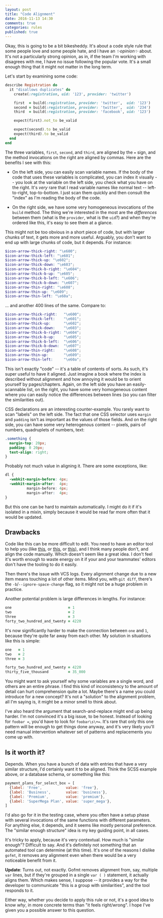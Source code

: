 ```yaml
---
layout: post
title: "Code Alignment"
date: 2016-11-13 14:30
comments: true
categories: rules
published: true
---
```


Okay, this is going to be a bit bikesheddy. It's about a code style rule that some people love and some people hate, and I have an *&#10024;opinion&#10024;* about. It's not a particularly strong opinion, as in, if the team I'm working with disagrees with me, I have no issue following the popular vote. It's a small enough thing that it might not matter in the long term.

Let's start by examining some code:

<!-- more -->

``` ruby
describe Registration do
  it "disallows duplicates" do
    create(:registration, uid: '123', provider: 'twitter')

    first  = build(:registration, provider: 'twitter',  uid: '123')
    second = build(:registration, provider: 'twitter',  uid: '234')
    third  = build(:registration, provider: 'facebook', uid: '123')

    expect(first).not_to be_valid

    expect(second).to be_valid
    expect(third).to be_valid
  end
end
```

The three variables, `first`, `second`, and `third`, are aligned by the `=` sign, and the method invocations on the right are aligned by commas. Here are the benefits I see with this:

- On the left side, you can easily scan variable names. If the body of the code that uses these variables is complicated, you can index it visually -- you look at the variable on the left side, you check what you have on the right. It's *very* rare that I read variable names like normal text -- left-to-right, top-to-bottom. I just scan them quickly and then consult the "index" as I'm reading the body of the code.

- On the right side, we have some very homogeneous invocations of the `build` method. The thing we're interested in the most are the *differences* between them (what is the `provider`, what is the `uid`?) and when they're ordered like this, it's easy to see them at a glance.

This might not be too obvious in a short piece of code, but with larger chunks of text, it gets more and more useful. Arguably, you don't want to end up with large chunks of code, but it depends. For instance:

``` scss
$icon-arrow-thick-right: "\e600";
$icon-arrow-thick-left: "\e601";
$icon-arrow-thick-up: "\e602";
$icon-arrow-thick-down: "\e603";
$icon-arrow-thick-b-right: "\e604";
$icon-arrow-thick-b-up: "\e605";
$icon-arrow-thick-b-left: "\e606";
$icon-arrow-thick-b-down: "\e607";
$icon-arrow-thin-right: "\e608";
$icon-arrow-thin-up: "\e609";
$icon-arrow-thin-left: "\e60a";
```

... and another 400 lines of the same. Compare to:

``` scss
$icon-arrow-thick-right:   "\e600";
$icon-arrow-thick-left:    "\e601";
$icon-arrow-thick-up:      "\e602";
$icon-arrow-thick-down:    "\e603";
$icon-arrow-thick-b-right: "\e604";
$icon-arrow-thick-b-up:    "\e605";
$icon-arrow-thick-b-left:  "\e606";
$icon-arrow-thick-b-down:  "\e607";
$icon-arrow-thin-right:    "\e608";
$icon-arrow-thin-up:       "\e609";
$icon-arrow-thin-left:     "\e60a";
```

This isn't exactly "code" -- it's a table of contents of sorts. As such, it's super useful to have it aligned. Just imagine a book where the index is described without alignment and how annoying it would be to orient yourself by pages/chapters. Again, on the left side you have an easily-scannable list, on the right, you have some very homogeneous content where you can easily notice the differences between lines (so you can filter the similarities out).

CSS declarations are an interesting counter-example. You rarely want to scan "labels" on the left side. The fact that one CSS selector uses `margin` and `padding` isn't as important as the values of those fields. And on the right side, you can have some very heterogenous content -- pixels, pairs of numbers, quadruplets of numbers, text:

``` css
.something {
  margin-top: 20px;
  padding: 0 20px;
  text-align: right;
}
```

Probably not much value in aligning it. There are some exceptions, like:

``` css
dl {
  -webkit-margin-before: 4px;
  -webkit-margin-after:  4px;
          margin-before: 4px;
          margin-after:  4px;
}
```

But this one can be hard to maintain automatically. I might do it if it's isolated in a mixin, simply because it would be read far more often that it would be updated.

## Drawbacks

Code like this can be more difficult to edit. You need to have an editor tool to help you (like [this](https://github.com/vim-scripts/Align), or [this](https://github.com/godlygeek/tabular), or [this](https://github.com/junegunn/vim-easy-align)), and I think many people don't, and align the code manually. Which doesn't seem like a great idea. I don't feel it's worth enough to waste energy on it if your and your teammates' editors don't have the tooling to do it easily.

Then there's the issue with VCS logs. Every alignment change due to a new item means touching a lot of other items. Mind you, with `git diff`, there's the `-b`/`--ignore-space-change` flag, so it might not be a huge problem in practice.

Another potential problem is large differences in lengths. For instance:

``` ruby
one                          = 1
two                          = 2
three                        = 3
forty_two_hundred_and_twenty = 4220
```

It's now significantly harder to make the connection between `one` and `1`, because they're quite far away from each other. My solution in situations like this is simple:

``` ruby
one   = 1
two   = 2
three = 3

forty_two_hundred_and_twenty = 4220
thirty_five_thousand         = 35_000
```

You might want to ask yourself why some variables are a single word, and others are an entire phrase. I find this kind of inconsistency to the amount of detail can hurt comprehension quite a lot. Maybe there's a name you could introduce for a new concept? It's not a "solution" to the alignment problem, all I'm saying is, it might be a minor smell to think about.

I've also heard the argument that search-and-replace might end up being harder. I'm not convinced it's a big issue, to be honest. Instead of looking for `foobar =`, you'd have to look for `foobar\s\+=`. It's rare that only this one pattern will be enough to get things done anyway, and it's very likely you'll need manual intervention whatever set of patterns and replacements you come up with.

## Is it worth it?

Depends. When you have a bunch of data with entries that have a very similar structure, I'd certainly want it to be aligned. Think the SCSS example above, or a database schema, or something like this:

``` javascript
payment_plans_for_select_box = [
  {label: 'Free',           value: 'free'},
  {label: 'Business',       value: 'business'},
  {label: 'Premium',        value: 'premium'},
  {label: 'SuperMega Plan', value: 'super_mega'},
]
```

I'd also go for it in the testing case, where you often have a setup phase with several invocations of the same functions with different parameters. For anything else, it depends, and it seems like mostly personal preference. The "similar enough structure" idea is my key guiding point, in all cases.

It's tricky to apply, because it's very contextual. How much is "similar enough"? Difficult to say. And it's definitely not something that an automated tool can determine (at this time). It's one of the reasons I dislike `gofmt`, it removes any alignment even when there would be a very noticeable benefit from it.

**Update**: Turns out, not exactly. Gofmt removes alignment from, say, multiple `var` lines, but if they're grouped in a single `var ( )` statement, it actually aligns them. Which makes sense, I suppose -- it provides a way for the developer to communicate "this is a group with similarities", and the tool responds to it.

Either way, whether you decide to apply this rule or not, it's a good idea to know *why*, in more concrete terms than "it feels right/wrong". I hope I've given you a possible answer to this question.
